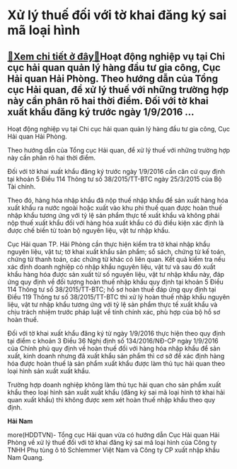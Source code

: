 Xử lý thuế đối với tờ khai đăng ký sai mã loại hình
===================================================

[:gift:Xem chi tiết ở đây:gift:](https://hddtvn.com/xu-ly-thue-doi-voi-to-khai-dang-ky-sai-ma-loai-hinh/)Hoạt động nghiệp vụ tại Chi cục hải quan quản lý hàng đầu tư gia công, Cục Hải quan Hải Phòng. Theo hướng dẫn của Tổng cục Hải quan, để xử lý thuế với những trường hợp này cần phân rõ hai thời điểm. Đối với tờ khai xuất khẩu đăng ký trước ngày 1/9/2016 …
--------------------------------------------------------------------------------------------------------------------------------------------------------------------------------------------------------------------------------------------------------------







 






 Hoạt động nghiệp vụ tại Chi cục hải quan quản lý hàng đầu tư gia công, Cục Hải quan Hải Phòng. 


Theo hướng dẫn của Tổng cục Hải quan, để xử lý thuế với những trường hợp này cần phân rõ hai thời điểm.


 Đối với tờ khai xuất khẩu đăng ký trước ngày 1/9/2016 cần căn cứ quy định tại khoản 5 Điều 114 Thông tư số 38/2015/TT-BTC ngày 25/3/2015 của Bộ Tài chính. 


 Theo đó, hàng hóa nhập khẩu đã nộp thuế nhập khẩu để sản xuất hàng hóa xuất khẩu ra nước ngoài hoặc xuất vào khu phi thuế quan được hoàn thuế nhập khẩu tương ứng với tỷ lệ sản phẩm thực tế xuất khẩu và không phải nộp thuế xuất khẩu đối với hàng hóa xuất khẩu có đủ điều kiện xác định là được chế biến từ toàn bộ nguyên liệu, vật tư nhập khẩu.


 Cục Hải quan TP. Hải Phòng cần thực hiện kiểm tra tờ khai nhập khẩu nguyên liệu, vật tư; tờ khai xuất khẩu sản phẩm; sổ sách, chứng từ kế toán, chứng từ thanh toán, các chứng từ khác có liên quan. Kết quả kiểm tra nếu xác định doanh nghiệp có nhập khẩu nguyên liệu, vật tư và sau đó xuất khẩu hàng hóa được sản xuất từ số nguyên liệu, vật tư nhập khẩu này, đáp ứng quy định về đối tượng hoàn thuế nhập khẩu quy định tại khoản 5 Điều 114 Thông tư số 38/2015/TT-BTC; hồ sơ hoàn thuế đáp ứng quy định tại Điều 119 Thông tư số 38/2015/TT-BTC thì xử lý hoàn thuế nhập khẩu nguyên liệu, vật tư nhập khẩu tương ứng với tỷ lệ sản phẩm thực tế xuất khẩu và chịu trách nhiệm trước pháp luật về tính chính xác, phù hợp của bộ hồ sơ hoàn thuế.


 Đối với tờ khai xuất khẩu đăng ký từ ngày 1/9/2016 thực hiện theo quy định tại điểm c khoản 3 Điều 36 Nghị định số 134/2016/NĐ-CP ngày 1/9/2016 của Chính phủ quy định về hoàn thuế đối với hàng hóa nhập khẩu để sản xuất, kinh doanh nhưng đã xuất khẩu sản phẩm thì cơ sở để xác định hàng hóa được hoàn thuế là sản phẩm xuất khẩu được làm thủ tục hải quan theo loại hình sản xuất xuất khẩu.


Trường hợp doanh nghiệp không làm thủ tục hải quan cho sản phẩm xuất khẩu theo loại hình sản xuất xuất khẩu (đăng ký sai mã loại hình tờ khai hải quan xuất khẩu) thì không được xem xét hoàn thuế nhập khẩu theo quy định.






**Hải Nam**



more(HDDTVN)- Tổng cục Hải quan vừa có hướng dẫn Cục Hải quan Hải Phòng về xử lý thuế đối với tờ khai đăng ký sai mã loại hình của Công ty TNHH Phụ tùng ô tô Schlemmer Việt Nam và Công ty CP xuất nhập khẩu Nam Quang.

